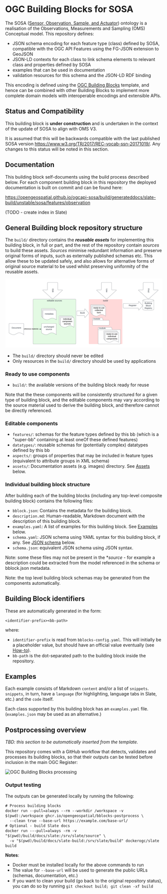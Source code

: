 # OGC Building Blocks for SOSA 


The SOSA ([Sensor, Observation, Sample, and Actuator](https://www.w3.org/TR/vocab-ssn/)) ontology  is a realisation of the 
 Observations, Measurements and Sampling (OMS) Conceptual model. This repository defines:
 *  JSON schema encoding for each feature type (class) defined by SOSA, compatible with the OGC API Features using the FG-JSON extension to GeoJSON
 * JSON-LD contexts for each class to link schema elements to relevant class and properties defined by SOSA
 * examples that can be used in documentation
 * validation resources  for this schema and the JSON-LD RDF binding

 This encoding is defined using the [OGC Building Blocks](https://opengeospatial.github.io/bblocks) template, and hence can be combined with other Building Blocks to implement more complete domain models with interoperable encodings and extensible APIs.

## Status and Compatibility

This building block is __under construction__ and is undertaken in the context of the update of SOSA to align with OMS V3.

It is assumed that this will be backwards compatible with the last published SOSA version https://www.w3.org/TR/2017/REC-vocab-ssn-20171019/. Any changes to this status will be noted in this section.

## Documentation

This building block self-documents using the build process described below.  For each component building block in this repository the
deployed documentation is built on commit and can be found here: 

https://opengeospatial.github.io/ogcapi-sosa/build/generateddocs/slate-build/unstable/sosa/features/observation

(TODO - create index in Slate)

## General Building block repository structure


The `build/` directory contains the **_reusable assets_** for implementing this building block, in full or part, and the rest of the repository contain *sources* to build these assets.  *Sources* minimise redundant information and preserve original forms of inputs, such as externally published schemas etc.  This allow these to be updated safely, and also allows for alternative forms of original source material to be used whilst preserving uniformity of the reusable assets.

![Usage](usage.png)


*  The `build/` directory should never be edited
*  Only resources in the `build/` directory should be used by applications

### Ready to use components

- `build/`: the available versions of the building block ready for reuse

Note that the these components will be consistently structured for a given type of building block, and the editable components may vary according to the source material used to derive the building block, and therefore cannot be directly referenced.

### Editable components

- `features/`: schemas for the feature types defined by this bb (which is a "super-bb" containing at least oneOf these defined features)
- `datatypes/`: reusable schemas for (potentially complex) datatypes defined by this bb
- `aspects/`: groups of properties that may be included in feature types (equivalent to attribute groups in XML schema)
- `assets/`: Documentation assets (e.g. images) directory. See [Assets](#assets) below.


### Individual building block structure

After building each of the building blocks (including any top-level composite building block) contains the following files:

- `bblock.json`: Contains the metadata for the building block. 
- `description.md`: Human-readable, Markdown document with the description of this building block.
- `examples.yaml`: A list of examples for this building block. See [Examples](#examples) below.
- `schema.yaml`: JSON schema using YAML syntax for this building block, if any. See [JSON schema](#json-schema) below.
- `schema.json`: equivalent JSON schema using JSON syntax. 

Note: some these files may not be present in the **source* - for example a description could be extracted from the model referenced in the schema or bblock.json metadata.

Note: the top level building block schemas may be generated from the components automatically.


## Building Block identifiers

These are automatically generated in the form:

```
<identifier-prefix><bb-path>
```

where:

- `identifier-prefix` is read from `bblocks-config.yaml`. This will initially be a placeholder value,
  but should have an official value eventually (see [How-to](#how-to)).
- `bb-path` is the dot-separated path to the building block inside the repository.
 
## Examples

Each example consists of Markdown `content` and/or a list of `snippets`. `snippets`, in turn,
have a `language` (for highlighting, language tabs in Slate, etc.) and the `code` itself. 

Each class supported by this building block has an
`examples.yaml` file.  (`examples.json` may be used as an alternative.)


## Postprocessing overview

*TBD: this section to be automatically inserted from the template.*

This repository comes with a GitHub workflow that detects, validates and processes its building blocks,
so that their outputs can be tested before inclusion in the main OGC Register:

![OGC Building Blocks processing](https://raw.githubusercontent.com/opengeospatial/bblocks-postprocess/master/process.png)

### Output testing

The outputs can be generated locally by running the following:

```shell
# Process building blocks
docker run --pull=always --rm --workdir /workspace -v $(pwd):/workspace ghcr.io/opengeospatial/bblocks-postprocess \
  --clean true --base-url https://example.com/base-url/
# Optional - build Slate docs
docker run ---pull=always -rm -v "$(pwd)/build/docs/slate:/srv/slate/source" \
  -v "$(pwd)/build/docs/slate-build:/srv/slate/build" dockerogc/slate build
```

**Notes**:
  * Docker must be installed locally for the above commands to run
  * The value for `--base-url` will be used to generate the public URLs (schemas, documentation, etc.)
  * If you want to clean your build (go back to the original repository status), you can do so by running
    `git checkout build; git clean -xf build` 
